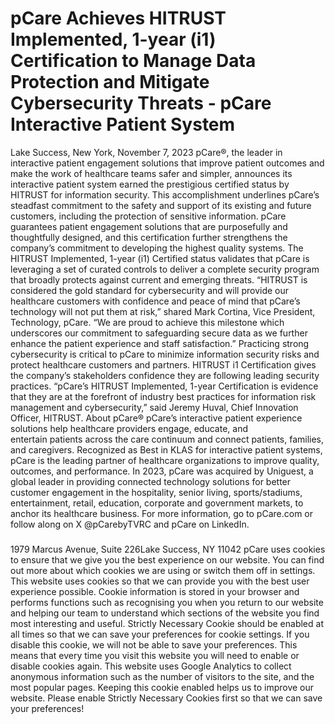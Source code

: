 # pCare Achieves HITRUST Implemented, 1-year (i1) Certification to Manage Data Protection and Mitigate Cybersecurity Threats - pCare Interactive Patient System

Lake Success, New York, November 7, 2023
pCare®, the leader in interactive patient engagement solutions that improve patient outcomes and make the work of healthcare teams safer and simpler, announces its interactive patient system earned the prestigious certified status by HITRUST for information security. This accomplishment underlines pCare’s steadfast commitment to the safety and support of its existing and future customers, including the protection of sensitive information.
pCare guarantees patient engagement solutions that are purposefully and thoughtfully designed, and this certification further strengthens the company’s commitment to developing the highest quality systems. The HITRUST Implemented, 1-year (i1) Certified status validates that pCare is leveraging a set of curated controls to deliver a complete security program that broadly protects against current and emerging threats.
“HITRUST is considered the gold standard for cybersecurity and will provide our healthcare customers with confidence and peace of mind that pCare’s technology will not put them at risk,” shared Mark Cortina, Vice President, Technology, pCare. “We are proud to achieve this milestone which underscores our commitment to safeguarding secure data as we further enhance the patient experience and staff satisfaction.”
Practicing strong cybersecurity is critical to pCare to minimize information security risks and protect healthcare customers and partners. HITRUST i1 Certification gives the company’s stakeholders confidence they are following leading security practices.
“pCare’s HITRUST Implemented, 1-year Certification is evidence that they are at the forefront of industry best practices for information risk management and cybersecurity,” said Jeremy Huval, Chief Innovation Officer, HITRUST.
About pCare®
pCare’s interactive patient experience solutions help healthcare providers engage, educate, and entertain patients across the care continuum and connect patients, families, and caregivers. Recognized as Best in KLAS for interactive patient systems, pCare is the leading partner of healthcare organizations to improve quality, outcomes, and performance. In 2023, pCare was acquired by Uniguest, a global leader in providing connected technology solutions for better customer engagement in the hospitality, senior living, sports/stadiums, entertainment, retail, education, corporate and government markets, to anchor its healthcare business. For more information, go to pCare.com or follow along on X @pCarebyTVRC and pCare on LinkedIn.
###
1979 Marcus Avenue, Suite 226Lake Success, NY 11042
pCare uses cookies to ensure that we give you the best experience on our website. You can find out more about which cookies we are using or switch them off in settings.
This website uses cookies so that we can provide you with the best user experience possible. Cookie information is stored in your browser and performs functions such as recognising you when you return to our website and helping our team to understand which sections of the website you find most interesting and useful.
Strictly Necessary Cookie should be enabled at all times so that we can save your preferences for cookie settings.
If you disable this cookie, we will not be able to save your preferences. This means that every time you visit this website you will need to enable or disable cookies again.
This website uses Google Analytics to collect anonymous information such as the number of visitors to the site, and the most popular pages.
Keeping this cookie enabled helps us to improve our website.
Please enable Strictly Necessary Cookies first so that we can save your preferences!
